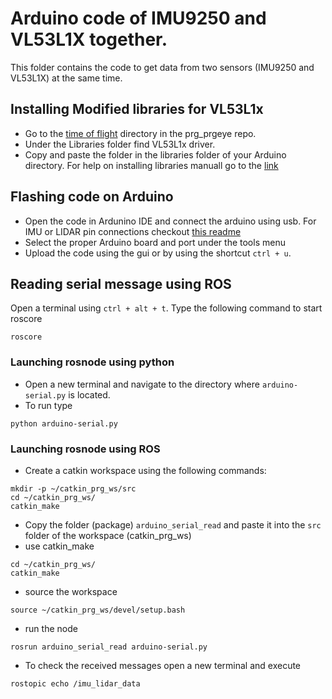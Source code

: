# Arduino code of IMU9250 and VL53L1X together.
This folder contains the code to get data from two sensors (IMU9250 and VL53L1X) at the same time.

## Installing Modified libraries for VL53L1x
* Go to the [time of flight](https://github.com/NitinJSanket/prg_prgeye/tree/master/Time_of_flight_sensors) directory in the prg_prgeye repo.
* Under the Libraries folder find VL53L1x driver.
* Copy and paste the folder in the libraries folder of your Arduino directory. For help on installing libraries manuall go to the [link](https://learn.adafruit.com/adafruit-all-about-arduino-libraries-install-use/how-to-install-a-library)

## Flashing code on Arduino
* Open the code in Ardunino IDE and connect the arduino using usb. For IMU or LIDAR pin connections checkout [this readme](https://github.com/NitinJSanket/prg_prgeye/blob/master/Time_of_flight_sensors/README.md)
* Select the proper Arduino board and port under the tools menu
* Upload the code using the gui or by using the shortcut ``` ctrl + u ```.


## Reading serial message using ROS
Open a terminal using ``` ctrl + alt + t ```. Type the following command to start roscore 
```
roscore
```
### Launching rosnode using python
* Open a new terminal and navigate to the directory where ```arduino-serial.py``` is located.
* To run type
```
python arduino-serial.py
```

### Launching rosnode using ROS
* Create a catkin workspace using the following commands:
```
mkdir -p ~/catkin_prg_ws/src
cd ~/catkin_prg_ws/
catkin_make
```
* Copy the folder (package) ```arduino_serial_read``` and paste it into the ```src``` folder of the workspace (catkin_prg_ws)
* use catkin_make
```
cd ~/catkin_prg_ws/
catkin_make
```
* source the workspace
```
source ~/catkin_prg_ws/devel/setup.bash
```
* run the node
```
rosrun arduino_serial_read arduino-serial.py
```
* To check the received messages open a new terminal and execute 
```
rostopic echo /imu_lidar_data
```
